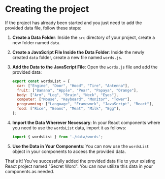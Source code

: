 # Creating the project

If the project has already been started and you just need to add the provided data file, follow these steps:

1. **Create a Data Folder**: Inside the `src` directory of your project, create a new folder named `data`.

2. **Create a JavaScript File Inside the Data Folder**: Inside the newly created `data` folder, create a new file named `words.js`.

3. **Add the Data to the JavaScript File**: Open the `words.js` file and add the provided data:
   ```javascript
   export const wordsList = {
     car: ["Engine", "Door", "Hood", "Tire", "Antenna"],
     fruit: ["Banana", "Apple", "Pear", "Papaya", "Orange"],
     body: ["Arm", "Leg", "Brain", "Neck", "Eyes"],
     computer: ["Mouse", "Keyboard", "Monitor", "Tower"],
     programming: ["Language", "Framework", "JavaScript", "React"],
     food: ["Rice", "Beans", "Meat", "Milk", "Egg"],
   };
   ```

4. **Import the Data Wherever Necessary**: In your React components where you need to use the `wordsList` data, import it as follows:
   ```javascript
   import { wordsList } from './data/words';
   ```

5. **Use the Data in Your Components**: You can now use the `wordsList` object in your components to access the provided data.

That's it! You've successfully added the provided data file to your existing React project named "Secret Word". You can now utilize this data in your components as needed.